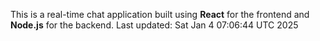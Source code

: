This is a real-time chat application built using **React** for the frontend and **Node.js** for the backend.
Last updated: Sat Jan  4 07:06:44 UTC 2025
